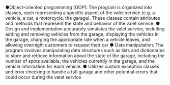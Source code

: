 ●Object-oriented programming (OOP): The program is organized into classes, each representing a specific
aspect of the valet service (e.g. a vehicle, a car, a motorcycle, the garage). These classes contain attributes
and methods that represent the state and behavior of the valet service.
● Design and implementation accurately simulates the valet service, including adding and removing vehicles
from the garage, displaying the vehicles in the garage, charging the appropriate rate when a vehicle leaves,
and allowing overnight customers to request their car
● Data manipulation: The program involves manipulating data structures such as lists and dictionaries to store
and retrieve information about the state of the garage, including the number of spots available, the vehicles
currently in the garage, and the vehicle information for each vehicle.
● Utilizes custom exception classes and error checking to handle a full garage and other potential errors that
could occur during the valet service
